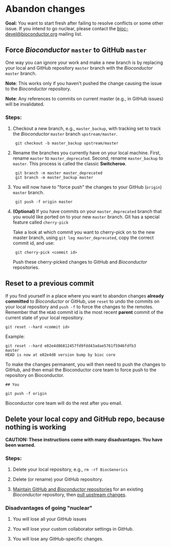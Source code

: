 # Abandon changes

__Goal:__ You want to start fresh after failing to resolve conflicts
or some other issue. If you intend to go nuclear, please contact the
bioc-devel@bioconductor.org mailing list.

## Force _Bioconductor_ `master` to GitHub `master`

One way you can ignore your work and make a new branch is by replacing
your local and GitHub repository `master` branch with the
_Bioconductor_ `master` branch.

__Note__: This works only if you haven't pushed the change causing the
issue to the _Bioconductor_ repository.

__Note__: Any references to commits on current master (e.g., in GitHub
issues) will be invalidated.

### Steps:

1. Checkout a new branch, e.g., `master_backup`, with tracking set to
   track the _Bioconductor_ `master` branch `upstream/master`.

        git checkout -b master_backup upstream/master

1. Rename the branches you currently have on your local
   machine. First, rename `master` to `master_deprecated`. Second,
   rename `master_backup` to `master`. This process is called the
   classic __Switcheroo__.

        git branch -m master master_deprecated
        git branch -m master_backup master

1. You will now have to "force push" the changes to your GitHub
   (`origin`) `master` branch.

        git push -f origin master

1. __(Optional)__ If you have commits on your `master_deprecated`
   branch that you would like ported on to your new `master`
   branch. Git has a special feature called `cherry-pick`

   Take a look at which commit you want to cherry-pick on to the new
   master branch, using `git log master_deprecated`, copy the correct
   commit id, and use:

        git cherry-pick <commit id>

   Push these cherry-picked changes to GitHub and _Bioconductor_
   repositories.

## Reset to a previous commit

If you find yourself in a place where you want to abandon changes
__already committed__ to _Bioconductor_ or GitHub, use `reset` to undo
the commits on your local repository and `push -f` to force the
changes to the remotes. Remember that the `HEAD` commit id is the most
recent __parent__ commit of the current state of your local
repository.

    git reset --hard <commit id>

Example:

    git reset --hard e02e4d86812457fd9fdd43adae5761f5946fdfb3                                                        master
    HEAD is now at e02e4d8 version bump by bioc core

To make the changes permanent, you will then need to push the changes
to GitHub, and then email the Bioconductor core team to force push to
the repository on Bioconductor.

	## You
	
	git push -f origin 

Bioconductor core team will do the rest after you email.

## Delete your local copy and GitHub repo, because nothing is working

__CAUTION: These instructions come with many disadvantages. You have
been warned.__

### Steps:

1. Delete your local repository, e.g., `rm -rf BiocGenerics`

1. Delete (or rename) your GitHub repository.

1. [Maintain GitHub and _Bioconductor_ repositories][] for an existing
   _Bioconductor_ repository, then [pull upstream changes][].

### Disadvantages of going "nuclear"

1. You will lose all your GitHub issues

1. You will lose your custom collaborator settings in GitHub.

1. You will lose any GitHub-specific changes.

[Maintain GitHub and _Bioconductor_ repositories]: ../maintain-github-bioc
[pull upstream changes]: ../pull-upstream-changes
